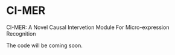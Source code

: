 # CI-MER

CI-MER: A Novel Causal Intervetion Module For Micro-expression Recognition


The code will be coming soon.

